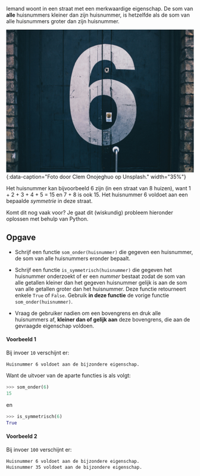 Iemand woont in een straat met een merkwaardige eigenschap. De som van **alle** huisnummers kleiner dan zijn huisnummer, is hetzelfde als de som van alle huisnummers groter dan zijn huisnummer.

![Foto door Clem Onojeghuo op Unsplash.](media/clem-onojeghuo.jpg "Foto door Clem Onojeghuo op Unsplash."){:data-caption="Foto door Clem Onojeghuo op Unsplash."  width="35%"}

Het huisnummer kan bijvoorbeeld 6 zijn (in een straat van 8 huizen), want 1 + 2 + 3 + 4 + 5 = 15 en 7 + 8 is ook 15. Het huisnummer 6 voldoet aan een bepaalde *symmetrie* in deze straat.

Komt dit nog vaak voor? Je gaat dit (wiskundig) probleem hieronder oplossen met behulp van Python.

## Opgave

* Schrijf een functie `som_onder(huisnummer)` die gegeven een huisnummer, de som van alle huisnummers eronder bepaalt.

* Schrijf een functie `is_symmetrisch(huisnummer)` die gegeven het huisnummer onderzoekt of er een *nummer* bestaat zodat de som van alle getallen kleiner dan het gegeven huisnummer gelijk is aan de som van alle getallen groter dan het huisnummer. Deze functie retourneert enkele `True` of `False`. Gebruik **in deze functie** de vorige functie `som_onder(huisnummer)`.

* Vraag de gebruiker nadien om een bovengrens en druk alle huisnummers af, **kleiner dan of gelijk aan** deze bovengrens, die aan de gevraagde eigenschap voldoen.

#### Voorbeeld 1

Bij invoer `10` verschijnt er:
```
Huisnummer 6 voldoet aan de bijzondere eigenschap.
```

Want de uitvoer van de aparte functies is als volgt:
```python
>>> som_onder(6)
15
```
en
```python
>>> is_symmetrisch(6)
True
```

#### Voorbeeld 2

Bij invoer `100` verschijnt er:
```
Huisnummer 6 voldoet aan de bijzondere eigenschap.
Huisnummer 35 voldoet aan de bijzondere eigenschap.
```
